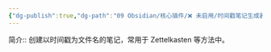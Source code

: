 ```yaml
---
{"dg-publish":true,"dg-path":"09 Obsidian/核心插件/❌ 未启用/时间戳笔记生成器.md","permalink":"/09 Obsidian/核心插件/❌ 未启用/时间戳笔记生成器/","created":"2025-07-31","updated":"2025-07-31"}
---
```



简介:: 创建以时间戳为文件名的笔记，常用于 Zettelkasten 等方法中。